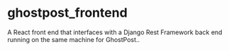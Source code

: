 # ghostpost_frontend
A React front end that interfaces with a Django Rest Framework back end running on the same machine for GhostPost..
